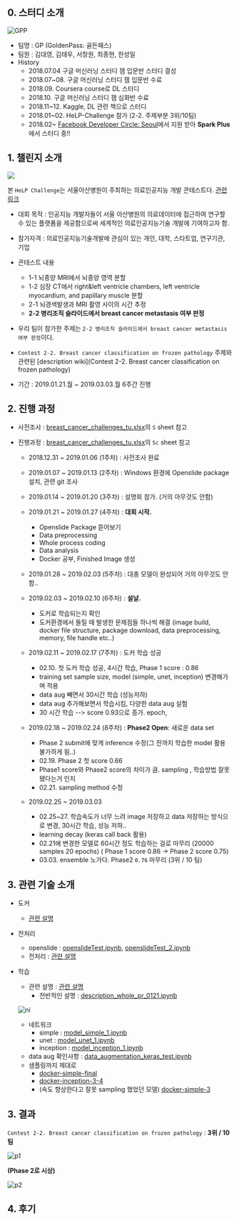 ## 0. 스터디 소개

![GPP](https://user-images.githubusercontent.com/24144491/54084734-c5c98b80-4377-11e9-898e-40f3f97ded55.jpg)



- 팀명 : GP (GoldenPass: 골든패스)
- 팀원 : 김대영, 김태우, 서창원, 최종현, 한성일
- History
  - 2018.07.04 구글 머신러닝 스터디 잼 입문반 스터디 결성
  - 2018.07~08. 구글 머신러닝 스터디 잼 입문반 수료
  - 2018.09. Coursera course로 DL 스터디
  - 2018.10. 구글 머신러닝 스터디 잼 심화반 수료
  - 2018.11~12. Kaggle, DL 관련 책으로 스터디
  - 2018.01~02. HeLP-Challenge 참가 (2-2. 주제부분 3위/10팀)
  - 2018.02~  [Facebook Developer Circle: Seoul](https://www.facebook.com/groups/DevCSeoul/)에서 지원 받아 **Spark Plus**에서 스터디 중!! 



## 1. 챌린지 소개



![](https://user-images.githubusercontent.com/24144491/54084745-f0b3df80-4377-11e9-939c-68c6c80e9412.JPG)

본 `HeLP Challenge`는 서울아산병원이 주최하는 의료인공지능 개발 콘테스트다. [관련 링크](http://bigdata.amc.seoul.kr/asan/depts/bigdata/K/bbsDetail.do?menuId=4319&contentId=264622&versionNo=2)

- 대회 목적 : 인공지능 개발자들이 서울 아산병원의 의료데이터에 접근하여 연구할 수 있는 플랫폼을 제공함으로써 세계적인 의료인공지능기술 개발에 기여하고자 함.

- 참가자격 : 의료인공지능기술개발에 관심이 있는 개인, 대학, 스타트업, 연구기관, 기업
- 콘테스트 내용 
  - 1-1 뇌종양 MRI에서 뇌종양 영역 분할
  - 1-2 심장 CT에서 right&left ventricle chambers, left ventricle myocardium, and papillary muscle 분할
  - 2-1 뇌경색발생과 MRI 촬영 사이의 시간 추정
  - **2-2 병리조직 슬라이드에서 breast cancer metastasis 여부 판정**
- 우리 팀이 참가한 주제는 `2-2 병리조직 슬라이드에서 breast cancer metastasis 여부 판정`이다.
- `Contest 2-2. Breast cancer classification on frozen pathology` 주제와 관련된 [description wiki](Contest 2-2. Breast cancer classification on frozen pathology) 
- 기간 : 2019.01.21.월 ~ 2019.03.03.월  6주간 진행



## 2. 진행 과정

- 사전조사 : [breast_cancer_challenges_tu.xlsx](https://github.com/Taeu/HeLP-Challenge-Goldenpass/blob/master/breast_cancer_challenges_tu.xlsx)의 `S` sheet 참고

- 진행과정 : [breast_cancer_challenges_tu.xlsx](https://github.com/Taeu/HeLP-Challenge-Goldenpass/blob/master/breast_cancer_challenges_tu.xlsx)의 `Sc` sheet 참고

  - 2018.12.31 ~ 2019.01.06 (1주차) : 사전조사 완료

  - 2019.01.07 ~ 2019.01.13 (2주차) : Windows 환경에 Openslide package 설치, 관련 git 조사

  - 2019.01.14 ~ 2019.01.20 (3주차) : 설명회 참가. (거의 아무것도 안함)

  - 2019.01.21 ~ 2019.01.27 (4주차) : **대회 시작.**

    - Openslide Package 뜯어보기
    - Data preprocessing
    - Whole process coding
    - Data analysis 
    - Docker 공부, Finished Image 생성

  - 2019.01.28 ~ 2019.02.03 (5주차) : 대충 모델이 완성되어 거의 아무것도 안함..

  - 2019.02.03 ~ 2019.02.10 (6주차) : **설날.**

    - 도커로 학습되는지 확인
    - 도커환경에서 돌릴 때 발생한 문제점들 하나씩 해결 (image build, docker file structure, package download, data preprocessing, memory, file handle etc..)

  - 2019.02.11 ~ 2019.02.17 (7주차) : 도커 학습 성공

    - 02.10. 첫 도커 학습 성공, 4시간 학습, Phase 1 score : 0.86
    - training set sample size, model (simple, unet, inception) 변경해가며 적용
    - data aug 빼면서 30시간 학습 (성능저하)
    - data aug 추가해보면서 학습시킴, 다양한 data aug 실험
    - 30 시간 학습 --> score 0.93으로 증가. epoch, 

  - 2019.02.18 ~ 2019.02.24 (8주차) : **Phase2 Open**: 새로운 data set

    - Phase 2 submit에 맞게 inference 수정(그 전까지 학습한 model 활용 불가하게 됨..)
    - 02.19. Phase 2 첫 score 0.66
    - Phase1 score와 Phase2 score의 차이가 큼. sampling , 학습방법 잘못됐다는거 인지
    - 02.21. sampling method 수정

  - 2019.02.25 ~ 2019.03.03 

    - 02.25~27. 학습속도가 너무 느려 image 저장하고 data 저장하는 방식으로 변경, 30시간 학습, 성능 저하..
    - learning decay (keras call back 활용) 
    - 02.21에 변경한 모델로 60시간 정도 학습하는 걸로 마무리 (20000 samples 20 epochs) ( Phase 1 score 0.86 -> Phase 2 score 0.75)
    - 03.03. ensemble 노가다. Phase2 `0.76` 마무리 (3위 / 10 팀)

      

## 3. 관련 기술 소개

- 도커 

  - [관련 설명](https://taeu.github.io/tech/%EB%8F%84%EC%BB%A4-Windows-%ED%99%98%EA%B2%BD%EC%97%90%EC%84%9C-Docker-%ED%99%9C%EC%9A%A9/) 
- 전처리
  - openslide : [openslideTest.ipynb](https://github.com/Taeu/HeLP-Challenge-Goldenpass/blob/master/openslideTest.ipynb), [openslideTest_2.ipynb](https://github.com/Taeu/HeLP-Challenge-Goldenpass/blob/master/openslideTest_2.ipynb)
  - 전처리 :  [관련 설명](https://taeu.github.io/healthcare/deeplearning-healthcare-breastcancer-implementation/)

- 학습

  - 관련 설명 : [관련 설명](https://taeu.github.io/healthcare/deeplearning-healthcare-breastcancer-implementation/)
    - 전반적인 설명 : [description_whole_pr_0121.ipynb](https://github.com/Taeu/HeLP-Challenge-Goldenpass/blob/master/description_whole_pr_0121.ipynb)

  ![ni](https://user-images.githubusercontent.com/24144491/54084761-26f15f00-4378-11e9-9c43-151b88dd1cde.png)

  - 네트워크
    - simple : [model_simple_1.ipynb](https://github.com/Taeu/HeLP-Challenge-Goldenpass/blob/master/model_simple_1.ipynb)
    - unet : [model_unet_1.ipynb](https://github.com/Taeu/HeLP-Challenge-Goldenpass/blob/master/model_unet_1.ipynb)
    - inception : [model_inception_1.ipynb](https://github.com/Taeu/HeLP-Challenge-Goldenpass/blob/master/model_inception_1.ipynb)
  - data aug 확인사항 : [data_augmentation_keras_test.ipynb](https://github.com/Taeu/HeLP-Challenge-Goldenpass/blob/master/data_augmentation_keras_test.ipynb)
  - 샘플링까지 제대로
    -  [docker-simple-final](https://github.com/Taeu/HeLP-Challenge-Goldenpass/tree/master/docker-simple-final)
    - [docker-inception-3-4](https://github.com/Taeu/HeLP-Challenge-Goldenpass/tree/master/docker-inception-3-4)
    - (속도 향상한다고 잘못 sampling 했었던 모델) [docker-simple-3](https://github.com/Taeu/HeLP-Challenge-Goldenpass/tree/master/docker-simple-3)



## 3. 결과

```Contest 2-2. Breast cancer classification on frozen pathology``` :  **3위 / 10 팀**

![p1](https://user-images.githubusercontent.com/24144491/54084748-f4476680-4377-11e9-8aeb-1e1ab0e632f7.JPG)

 **(Phase 2로 시상)**

![p2](https://user-images.githubusercontent.com/24144491/54084746-f3163980-4377-11e9-8ece-4dc1fbd12b87.JPG)





## 4. 후기









